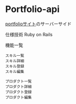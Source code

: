 # Portfolio-api
[portfolioサイト](https://github.com/kSunaga/portfolio)のサーバーサイド

仕様技術
Ruby on Rails 

機能一覧
```
スキル一覧
スキル詳細
スキル登録
スキル編集

プロダクト一覧
プロダクト詳細
プロダクト登録
プロダクト編集
```
